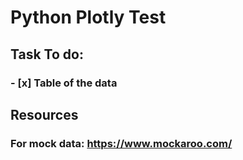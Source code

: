 # Python Plotly Test

## Task To do:
### - [x] Table of the data


## Resources
### For mock data: https://www.mockaroo.com/
